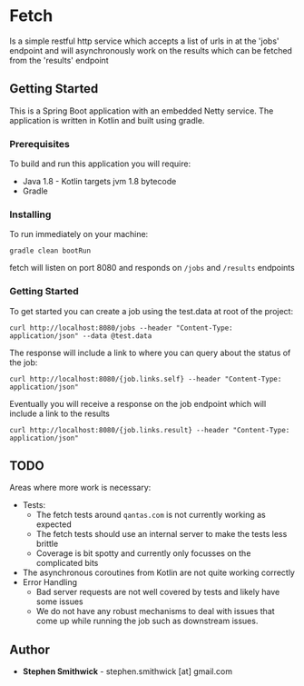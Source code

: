 # Fetch

Is a simple restful http service which accepts a list of urls in at the 'jobs' endpoint
and will asynchronously work on the results which can be fetched from the 'results'
endpoint

## Getting Started

This is a Spring Boot application with an embedded Netty service.  The application
is written in Kotlin and built using gradle.

### Prerequisites

To build and run this application you will require:
- Java 1.8 - Kotlin targets jvm 1.8 bytecode
- Gradle


### Installing

To run immediately on your machine:
```
gradle clean bootRun
```
fetch will listen on port 8080 and responds on `/jobs` and `/results` endpoints

### Getting Started

To get started you can create a job using the test.data at root of the project:
```
curl http://localhost:8080/jobs --header "Content-Type: application/json" --data @test.data
```

The response will include a link to where you can query about the status of the job:
```
curl http://localhost:8080/{job.links.self} --header "Content-Type: application/json"
```

Eventually you will receive a response on the job endpoint which will include a link
to the results
```
curl http://localhost:8080/{job.links.result} --header "Content-Type: application/json"
```

## TODO

Areas where more work is necessary:
- Tests:
  - The fetch tests around `qantas.com` is not currently working as expected
  - The fetch tests should use an internal server to make the tests less brittle
  - Coverage is bit spotty and currently only focusses on the complicated bits
- The asynchronous coroutines from Kotlin are not quite working correctly
- Error Handling
  - Bad server requests are not well covered by tests and likely have some issues
  - We do not have any robust mechanisms to deal with issues that come up while running the job such as downstream issues.

## Author

* **Stephen Smithwick** - stephen.smithwick [at] gmail.com
